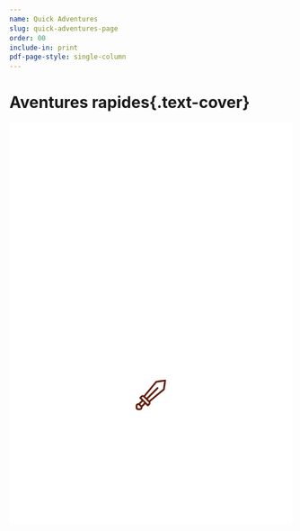 ```yaml
---
name: Quick Adventures
slug: quick-adventures-page
order: 00
include-in: print
pdf-page-style: single-column
---
```


# Aventures rapides{.text-cover}
![](QuickAdventures.svg)<!--{p.text-center}-->


